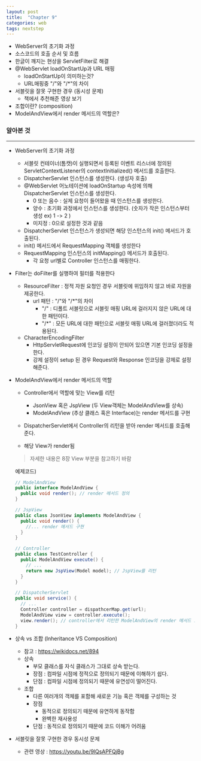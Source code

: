 ```yaml
---
layout: post
title:  "Chapter 9"
categories: web
tags: nextstep
---
```


-  WebServer의 초기화 과정
-  소스코드의 호출 순서 및 흐름
-  한글이 깨지는 현상을 ServletFilter로 해결
-  @WebServlet loadOnStartUp과 URL 매핑
   -  loadOnStartUp이 의미하는것?
   -  URL매핑중 "/"와 "/*"의 차이
-  서블릿을 잘못 구현한 경우 (동시성 문제)
   -  책에서 추천해준 영상 보기
-  조합이란? (composition)
-  ModelAndView에서 render 메서드의 역할은?




### 알아본 것

---

-  WebServer의 초기화 과정
   -  서블릿 컨테이너(톰캣)이 실행되면서 등록된 이벤트 리스너에 정의된 ServletContextListener의 contextInitialized() 메서드를 호출한다.
   -  DispatcherServlet 인스턴스를 생성한다. (생성자 호출)
   -  @WebServlet 어노테이션에 loadOnStartup 속성에 의해 DispatcherServlet 인스턴스를 생성한다.
      -  0 또는 음수 : 실제 요청이 들어왔을 때 인스턴스를 생성한다.
      -  양수 : 초기화 과정에서 인스턴스를 생성한다. (숫자가 작은 인스턴스부터 생성 ex) 1 -> 2 )
      -  미지정 : 0으로 설정한 것과 같음
   -  DispatcherServlet 인스턴스가 생성되면 해당 인스턴스의 init() 메서드가 호출된다.
   -  init() 메서드에서 RequestMapping 객체를 생성한다
   -  RequestMapping 인스턴스의 initMapping() 메서드가 호출된다.
      -  각 요청 url별로 Controller 인스턴스를 매핑한다.



-  Filter는 doFilter를 실행하여 필터를 적용한다
   -  ResourceFilter : 정적 자원 요청인 경우 서블릿에 위임하지 않고 바로 자원을 제공한다.
      -  url 패턴 : "/"와 "/*"의 차이
         -  "/" : 디폴트 서블릿으로 서블릿 매핑 URL에 걸러지지 않은 URL에 대한 패턴이다.
         -  "/*" : 모든 URL에 대한 패턴으로 서블릿 매핑 URL에 걸러졌더라도 적용된다.
   -  CharacterEncodingFilter
      -  HttpServletRequest에 인코딩 설정이 안되어 있으면 기본 인코딩 설정을 한다.
      -  강제 설정이 setup 된 경우 Request와 Response 인코딩을 강제로 설정해준다.



-  ModelAndView에서 render 메서드의 역할

   -  Controller에서 역할에 맞는 View를 리턴

      -  JsonView 혹은 JspView (두 View객체는 ModelAndView를 상속)
      -  ModelAndView (추상 클래스 혹은 Interface)는 render 메서드를 구현

   -  DispatcherServlet에서 Controller의 리턴을 받아 render 메서드를 호출해준다.

   -  해당 View가 render됨

   >  자세한 내용은 8장 View 부분을 참고하기 바람

   예제코드) 

   ```java
   // ModelAndView
   public interface ModelAndView {
     public void render(); // render 메서드 정의
   }

   // JspView
   public class JsonView implements ModelAndView {
     public void render() {
       //... render 메서드 구현
     }
   }

   // Controller
   public class TestController {
     public ModelAndView execute() {
       // ...
       return new JspView(Model model); // JspView를 리턴
     }
   }

   // DispatcherServlet
   public void service() {
     // ...
     Controller controller = dispathcerMap.get(url);
     ModelAndView view = controller.execute();
     view.render(); // controller에서 리턴한 ModelAndView의 render 메서드 호출
   }
   ```




-  상속 vs 조합 (Inheritance VS Composition)
   -  참고 : https://wikidocs.net/894
   -  상속
      -  부모 클래스를 자식 클래스가 그대로 상속 받는다.
      -  장점 : 컴파일 시점에 정적으로 정의되기 때문에 이해하기 쉽다.
      -  단점 : 컴파일 시점에 정의되기 때문에 유연성이 떨어진다.
   -  조합
      -  다른 여러개의 객체를 포함해 새로운 기능 혹은 객체를 구성하는 것
      -  장점
         -  동적으로 정의되기 때문에 유연하게 동작함
         -  완벽한 재사용성
      -  단점 : 동적으로 정의되기 때문에 코드 이해가 어려움



-  서블릿을 잘못 구현한 경우 동시성 문제
   -  관련 영상 : https://youtu.be/9lQsAPFQjBg









